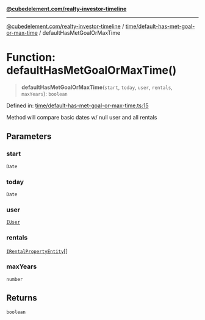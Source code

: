 [**@cubedelement.com/realty-investor-timeline**](../../../index.md)

---

[@cubedelement.com/realty-investor-timeline](../../../modules.md) / [time/default-has-met-goal-or-max-time](../index.md) / defaultHasMetGoalOrMaxTime

# Function: defaultHasMetGoalOrMaxTime()

> **defaultHasMetGoalOrMaxTime**(`start`, `today`, `user`, `rentals`, `maxYears`): `boolean`

Defined in: [time/default-has-met-goal-or-max-time.ts:15](https://github.com/kvernon/realty-investor-timeline/blob/c7446a8a5576468ac5874a2dd8323180fa97a55b/src/time/default-has-met-goal-or-max-time.ts#L15)

Method will compare basic dates w/ null user and all rentals

## Parameters

### start

`Date`

### today

`Date`

### user

[`IUser`](../../../account/user/interfaces/IUser.md)

### rentals

[`IRentalPropertyEntity`](../../../properties/i-rental-property-entity/interfaces/IRentalPropertyEntity.md)[]

### maxYears

`number`

## Returns

`boolean`

